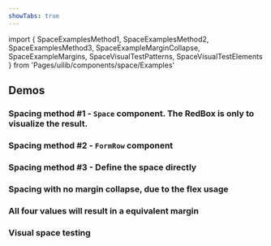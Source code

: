 ```yaml
---
showTabs: true
---
```


import {
SpaceExamplesMethod1,
SpaceExamplesMethod2,
SpaceExamplesMethod3,
SpaceExampleMarginCollapse,
SpaceExampleMargins,
SpaceVisualTestPatterns,
SpaceVisualTestElements
} from 'Pages/uilib/components/space/Examples'

## Demos

### Spacing method #1 - `Space` component. The RedBox is only to visualize the result.

<SpaceExamplesMethod1 />

### Spacing method #2 - `FormRow` component

<SpaceExamplesMethod2 />

### Spacing method #3 - Define the space directly

<SpaceExamplesMethod3 />

### Spacing with no margin collapse, due to the flex usage

<SpaceExampleMarginCollapse />

### All four values will result in a equivalent margin

<SpaceExampleMargins />

### Visual space testing

<SpaceVisualTestPatterns />

<SpaceVisualTestElements />
